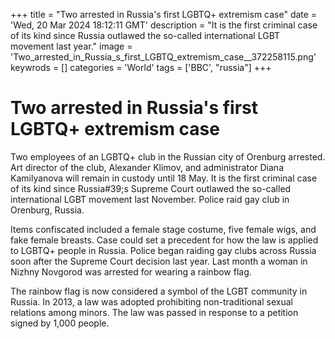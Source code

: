 +++
title = "Two arrested in Russia's first LGBTQ+ extremism case"
date = 'Wed, 20 Mar 2024 18:12:11 GMT'
description = "It is the first criminal case of its kind since Russia outlawed the so-called international LGBT movement last year."
image = 'Two_arrested_in_Russia_s_first_LGBTQ_extremism_case__372258115.png'
keywrods =  []
categories = 'World'
tags = ['BBC', "russia"]
+++

# Two arrested in Russia's first LGBTQ+ extremism case

Two employees of an LGBTQ+ club in the Russian city of Orenburg arrested.
Art director of the club, Alexander Klimov, and administrator Diana Kamilyanova will remain in custody until 18 May.
It is the first criminal case of its kind since Russia<bb>#39;s Supreme Court outlawed the so-called international LGBT movement last November.
Police raid gay club in Orenburg, Russia.

Items confiscated included a female stage costume, five female wigs, and fake female breasts.
Case could set a precedent for how the law is applied to LGBTQ+ people in Russia.
Police began raiding gay clubs across Russia soon after the Supreme Court decision last year.
Last month a woman in Nizhny Novgorod was arrested for wearing a rainbow flag.

The rainbow flag is now considered a symbol of the LGBT community in Russia.
In 2013, a law was adopted prohibiting non-traditional sexual relations among minors.
The law was passed in response to a petition signed by 1,000 people.


